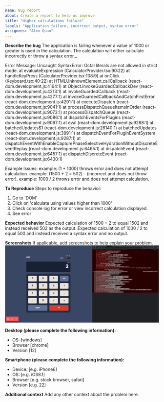```yaml
---
name: Bug report
about: Create a report to help us improve
title: "Higher calculations failure"
labels: "Application failure, incorrect output, syntax error"
assignees: "Alex Quan"
---
```


**Describe the bug**
The application is failing whenever a value of 1000 or greater is used in the calculation. The calculation will either calculate incorrectly or throw a syntax error.\_

Error Message:
Uncaught SyntaxError: Octal literals are not allowed in strict mode.
at evaluateExpression (CalculatorProvider.tsx:90:22)
at handleKeyPress (CalculatorProvider.tsx:108:9)
at onClick (Keyboard.tsx:40:22)
at HTMLUnknownElement.callCallback (react-dom.development.js:4164:1)
at Object.invokeGuardedCallbackDev (react-dom.development.js:4213:1)
at invokeGuardedCallback (react-dom.development.js:4277:1)
at invokeGuardedCallbackAndCatchFirstError (react-dom.development.js:4291:1)
at executeDispatch (react-dom.development.js:9041:1)
at processDispatchQueueItemsInOrder (react-dom.development.js:9073:1)
at processDispatchQueue (react-dom.development.js:9086:1)
at dispatchEventsForPlugins (react-dom.development.js:9097:1)
at eval (react-dom.development.js:9288:1)
at batchedUpdates$1 (react-dom.development.js:26140:1)
at batchedUpdates (react-dom.development.js:3991:1)
at dispatchEventForPluginEventSystem (react-dom.development.js:9287:1)
at dispatchEventWithEnableCapturePhaseSelectiveHydrationWithoutDiscreteEventReplay (react-dom.development.js:6465:1)
at dispatchEvent (react-dom.development.js:6457:1)
at dispatchDiscreteEvent (react-dom.development.js:6430:1)

Example Issues:
example: (1 \* 1000) throws error and does not attempt calculation.
example: (1500 + 2 = 502) - (incorrect and does not throw error).
example: 1000 / 2 throws error and does not attempt calculation.

**To Reproduce**
Steps to reproduce the behavior:

1. Go to 'DOM'
2. Click on 'calculate using values higher than 1000'
3. Check console log for error or view incorrect calculation displayed.
4. See error

**Expected behavior**
Expected calculation of 1500 + 2 to equal 1502 and instead received 502 as the output.
Expected calculation of 1000 / 2 to equal 500 and instead received a syntax error and no output.

**Screenshots**
If applicable, add screenshots to help explain your problem.
![](.github\ISSUE_TEMPLATE\Calculator_error-2023_06_12.png)

**Desktop (please complete the following information):**

- OS: [windows]
- Browser [chrome]
- Version [12]

**Smartphone (please complete the following information):**

- Device: [e.g. iPhone6]
- OS: [e.g. iOS8.1]
- Browser [e.g. stock browser, safari]
- Version [e.g. 22]

**Additional context**
Add any other context about the problem here.
